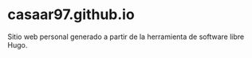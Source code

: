 # casaar97.github.io
Sitio web personal generado a partir de la herramienta de software libre Hugo.

